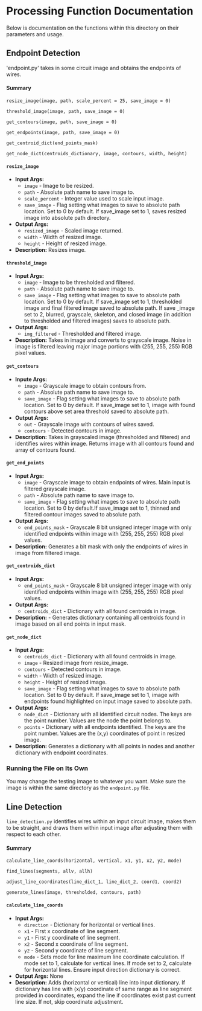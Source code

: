 # Processing Function Documentation
Below is documentation on the functions within this directory on their parameters and usage. 

## Endpoint Detection
'endpoint.py' takes in some circuit image and obtains the endpoints of wires. 

#### Summary
```
resize_image(image, path, scale_percent = 25, save_image = 0)

threshold_image(image, path, save_image = 0)

get_contours(image, path, save_image = 0)

get_endpoints(image, path, save_image = 0)

get_centroid_dict(end_points_mask)

get_node_dict(centroids_dictionary, image, contours, width, height)
```


#### `resize_image`
* **Input Args:**
  * `image` - Image to be resized.
  * `path` - Absolute path name to save image to.
  * `scale_percent` - Integer value used to scale input image.
  * `save_image` - Flag setting what images to save to absolute path location. Set to 0 by default. If save_image set to 1, saves resized image into absolute path directory.
* **Output Args:**
  * `resized_image` - Scaled image returned.
  * `width` - Width of resized image.
  * `height` - Height of resized image. 
* **Description:** Resizes image. 

#### `threshold_image`
* **Input Args:**
  * `image` - Image to be thresholded and filtered.
  * `path` - Absolute path name to save image to.
  * `save_image` - Flag setting what images to save to absolute path location. Set to 0 by default. If save_image set to 1, thresholded image and final filtered image saved to absolute path. If save _image set to 2, blurred, grayscale, skeleton, and closed image (in addition to thresholded and filtered images) saves to absolute path.
* **Output Args:**
  * `img_filtered` - Thresholded and filtered image.
* **Description:** Takes in image and converts to grayscale image. Noise in image is filtered leaving major image portions with (255, 255, 255) RGB pixel values.   

#### `get_contours`
* **Inpute Args:**
  * `image` - Grayscale image to obtain contours from.
  * `path` - Absolute path name to save image to.
  * `save_image` -  Flag setting what images to save to absolute path location. Set to 0 by default. If save_image set to 1, image with found contours above set area threshold saved to absolute path.   
* **Output Args:**
  * `out` - Grayscale image with contours of wires saved.
  * `contours` - Detected contours in image. 
* **Description:** Takes in grayscaled image (thresholded and filtered) and identifies wires within image. Returns image with all contours found and array of contours found.

#### `get_end_points`
* **Input Args:**
  * `image` - Grayscale image to obtain endpoints of wires. Main input is filtered grayscale image.
  * `path` - Absolute path name to save image to.
  * `save_image` - Flag setting what images to save to absolute path location. Set to 0 by default.If save_image set to 1, thinned and filtered contour images saved to absolute path.
* **Output Args:**
  * `end_points_mask` - Grayscale 8 bit unsigned integer image with only identified endpoints within image with (255, 255, 255) RGB pixel values.
* **Description:** Generates a bit mask with only the endpoints of wires in image from filtered image.

#### `get_centroids_dict`
* **Input Args:**
  * `end_points_mask` - Grayscale 8 bit unsigned integer image with only identified endpoints within image with (255, 255, 255) RGB pixel values.
* **Output Args:**
  * `centroids_dict` - Dictionary with all found centroids in image.
* **Description:** - Generates dictionary containing all centroids found in image based on all end points in input mask.

#### `get_node_dict`
* **Input Args:**
  * `centroids_dict` - Dictionary with all found centroids in image.
  * `image` - Resized image from resize_image.
  * `contours` - Detected contours in image.
  * `width` - Width of resized image.
  * `height` - Height of resized image.
  * `save_image` - Flag setting what images to save to absolute path location. Set to 0 by default. If save_image set to 1, image with endpoints found highlighted on input image saved to absolute path.
* **Output Args:**
  * `node_dict` - Dictionary with all identified circuit nodes. The keys are the point number. Values are the node the point belongs to.
  * `points` - Dictionary with all endpoints identified. The keys are the point number. Values are the (x,y) coordinates of point in resized image.
* **Description:** Generates a dictionary with all points in nodes and another dictionary with endpoint coordinates.

### Running the File on Its Own
You may change the testing image to whatever you want. Make sure the image is within the same directory as the `endpoint.py` file.

## Line Detection
`line_detection.py` identifies wires within an input circuit image, makes them to be straight, and draws them within input image after adjusting them with respect to each other.

#### Summary
```
calculate_line_coords(horizontal, vertical, x1, y1, x2, y2, mode)

find_lines(segments, allv, allh)

adjust_line_coordinates(line_dict_1, line_dict_2, coord1, coord2)

generate_lines(image, thresholded, contours, path)
```

#### `calculate_line_coords`
* **Input Args:**
  * `direction` - Dictionary for horizontal or vertical lines.
  * `x1` - First x coordinate of line segment.
  * `y1` - First y coordinate of line segment.
  * `x2` - Second x coordinate of line segment.
  * `y2` - Second y coordinate of line segment.
  * `mode` - Sets mode for line maximum line coordinate calculation. If mode set to 1, calculate for vertical lines. If mode set to 2, calculate for horizontal lines. Ensure input direction dictionary is correct.
* **Output Args:** None
* **Description:** Adds (horizontal or vertical) line into input dictionary. If dictionary has line with (x/y) coordinate of same range as line segment provided in coordinates, expand the line if coordinates exist past current line size. If not, skip coordinate adjustment.
